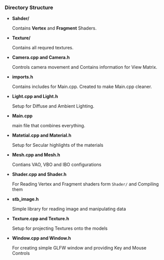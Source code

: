 ### Directory Structure

  - **Sahder/** 
  
      Contains **Vertex** and **Fragment** Shaders.
  
  - **Texture/**
  
      Contains all requred textures.
      
  - **Camera.cpp and Camera.h**
      
      Controls camera movement and Contains  information for View Matrix.
      
  - **imports.h**
  
      Contains includes for Main.cpp. Created to make Main.cpp cleaner.
      
  - **Light.cpp and Light.h**
  
      Setup for Diffuse and Ambient Lighting.
      
  - **Main.cpp**
      
      main file that combines everything.
      
  - **Matetial.cpp and Material.h**
  
      Setup for Secular highlights of the materials
      
  - **Mesh.cpp and Mesh.h**
  
      Contians VAO, VBO and IBO configurations
      
 - **Shader.cpp and Shader.h**
 
      For Reading Vertex and Fragment shaders form `Shader/` and Compiling them
      
 - **stb_image.h**
    
      Simple library for reading image and manipulating data
      
 - **Texture.cpp and Texture.h**
 
      Setup for projecting Textures onto the models
      
 - **Window.cpp and Window.h**
 
      For creating simple GLFW window and providing Key and Mouse Controls
